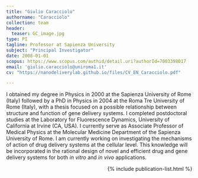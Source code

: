 ```yaml
---
title: "Giulio Caracciolo"
authorname: "Caracciolo"
collection: team
header: 
  teaser: GC_image.jpg
type: PI
tagline: Professor at Sapienza University
subject: "Principal Investigator"
date: 2008-01-01
scopus: https://www.scopus.com/authid/detail.uri?authorId=7003398017
email: 'giulio.caracciolo@uniroma1.it'
cv: "https://nanodeliverylab.github.io/files/CV_EN_Caracciolo.pdf"

---
```


<p align= "justify">

I obtained my degree in Physics in 2000 at the Sapienza University of Rome (Italy) followed by a PhD in Physics in 2004 at the Roma Tre University of Rome (Italy), with a thesis focused on a possible relationship between structure and function of gene delivery systems. I completed postdoctoral studies at the Laboratory for Fluorescence Dynamics, University of California at Irvine (CA, USA). I currently serve as Associate Professor of Medical Physics at the Molecular Medicine Department of the Sapienza University of Rome. I am currently working on investigating the mechanisms of action of drug delivery systems at the cellular level. This knowledge will be incorporated in the rational design of novel and efficient drug and gene delivery systems for both <em>in vitro</em> and <em>in vivo</em> applications.

<div style="text-align: right"> 

{% include publication-list.html %}
